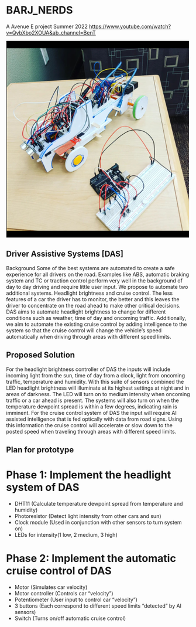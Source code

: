 # BARJ_NERDS
A Avenue E project
Summer 2022
https://www.youtube.com/watch?v=QybXbo2XOUA&ab_channel=BenT

![Alt text](bessiasdf.PNG "Title")

## Driver Assistive Systems [DAS]
Background
Some of the best systems are automated to create a safe experience for all drivers on
the road. Examples like ABS, automatic braking system and TC or traction control perform very
well in the background of day to day driving and require little user input. We propose to
automate two additional systems. Headlight brightness and cruise control. The less features of a
car the driver has to monitor, the better and this leaves the driver to concentrate on the road
ahead to make other critical decisions. DAS aims to automate headlight brightness to change
for different conditions such as weather, time of day and oncoming traffic. Additionally, we aim to
automate the existing cruise control by adding intelligence to the system so that the cruise
control will change the vehicle’s speed automatically when driving through areas with different
speed limits.

## Proposed Solution

For the headlight brightness controller of DAS the inputs will include incoming light from
the sun, time of day from a clock, light from oncoming traffic, temperature and humidity. With
this suite of sensors combined the LED headlight brightness will illuminate at its highest settings
at night and in areas of darkness. The LED will turn on to medium intensity when oncoming
traffic or a car ahead is present. The systems will also turn on when the temperature dewpoint
spread is within a few degrees, indicating rain is imminent.
For the cruise control system of DAS the input will require AI assisted intelligence that is
fed optically with data from road signs. Using this information the cruise control will accelerate or
slow down to the posted speed when traveling through areas with different speed limits.

## Plan for prototype
# Phase 1: Implement the headlight system of DAS
- DHT11 (Calculate temperature dewpoint spread from temperature and humidity)
- Photoresistor (Detect light intensity from other cars and sun)
- Clock module (Used in conjunction with other sensors to turn system on)
- LEDs for intensity(1 low, 2 medium, 3 high)
# Phase 2: Implement the automatic cruise control of DAS
- Motor (Simulates car velocity)
- Motor controller (Controls car “velocity”)
- Potentiometer (User input to control car “velocity”)
- 3 buttons (Each correspond to different speed limits “detected” by AI sensors)
- Switch (Turns on/off automatic cruise control)
